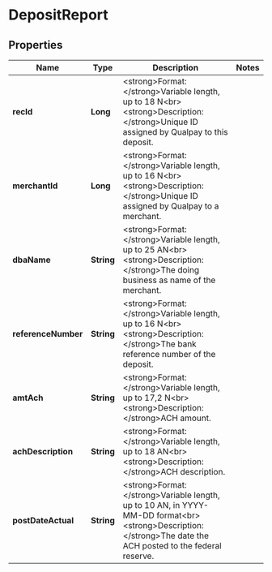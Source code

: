 
# DepositReport

## Properties
Name | Type | Description | Notes
------------ | ------------- | ------------- | -------------
**recId** | **Long** | &lt;strong&gt;Format: &lt;/strong&gt;Variable length, up to 18 N&lt;br&gt;&lt;strong&gt;Description: &lt;/strong&gt;Unique ID assigned by Qualpay to this deposit. | 
**merchantId** | **Long** | &lt;strong&gt;Format: &lt;/strong&gt;Variable length, up to 16 N&lt;br&gt;&lt;strong&gt;Description: &lt;/strong&gt;Unique ID assigned by Qualpay to a merchant. | 
**dbaName** | **String** | &lt;strong&gt;Format: &lt;/strong&gt;Variable length, up to 25 AN&lt;br&gt;&lt;strong&gt;Description: &lt;/strong&gt;The doing business as name of the merchant. | 
**referenceNumber** | **String** | &lt;strong&gt;Format: &lt;/strong&gt;Variable length, up to 16 N&lt;br&gt;&lt;strong&gt;Description: &lt;/strong&gt;The bank reference number of the deposit. | 
**amtAch** | **String** | &lt;strong&gt;Format: &lt;/strong&gt;Variable length, up to 17,2 N&lt;br&gt;&lt;strong&gt;Description: &lt;/strong&gt;ACH amount. | 
**achDescription** | **String** | &lt;strong&gt;Format: &lt;/strong&gt;Variable length, up to 18 AN&lt;br&gt;&lt;strong&gt;Description: &lt;/strong&gt;ACH description. | 
**postDateActual** | **String** | &lt;strong&gt;Format: &lt;/strong&gt;Variable length, up to 10 AN, in YYYY-MM-DD format&lt;br&gt;&lt;strong&gt;Description: &lt;/strong&gt;The date the ACH posted to the federal reserve.  | 



